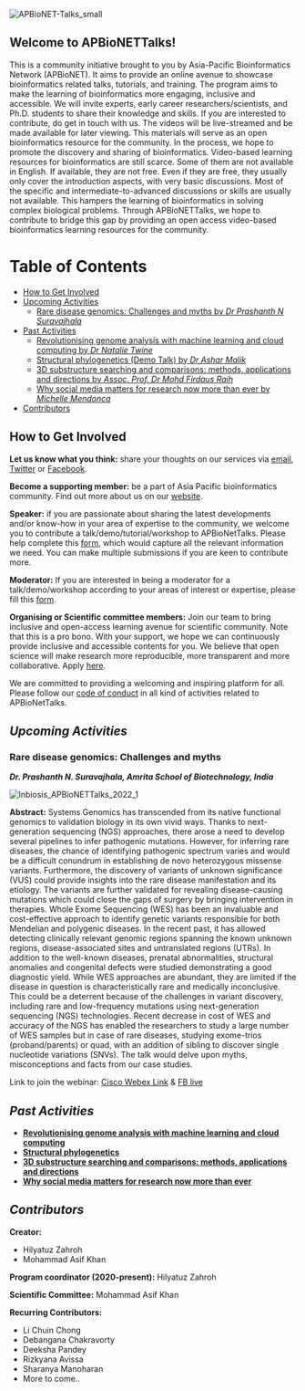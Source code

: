 ![APBioNET-Talks_small](https://user-images.githubusercontent.com/51225708/158517947-99445508-d8a6-450d-b37f-6192a1070388.png)

## **Welcome to APBioNETTalks!** 
This is a community initiative brought to you by Asia-Pacific Bioinformatics Network (APBioNET). It aims to provide an online avenue to showcase bioinformatics related talks, tutorials, and training. The program aims to make the learning of bioinformatics more engaging, inclusive and accessible. We will invite experts, early career researchers/scientists, and Ph.D. students to share their knowledge and skills. If you are interested to contribute, do get in touch with us. The videos will be live-streamed and be made available for later viewing. This materials will serve as an open bioinformatics resource for the community. In the process, we hope to promote the discovery and sharing of bioinformatics. Video-based learning resources for bioinformatics are still scarce. Some of them are not available in English. If available, they are not free. Even if they are free, they usually only cover the introduction aspects, with very basic discussions. Most of the specific and intermediate-to-advanced discussions or skills are usually not available. This hampers the learning of bioinformatics in solving complex biological problems. Through APBioNETTalks, we hope to contribute to bridge this gap by providing an open access video-based bioinformatics learning resources for the community.

Table of Contents
====================
- [How to Get Involved](#how-to-get-involved)
- [Upcoming Activities](#upcoming-activities)
    + [Rare disease genomics: Challenges and myths by *Dr Prashanth N Suravajhala*](#rare-disease-genomics-challenges-and-myths)
- [Past Activities](#past-activities)
    + [Revolutionising genome analysis with machine learning and cloud computing by *Dr Natalie Twine*](https://github.com/APBioNet/APBioNetTalks/tree/main/APBTalks_2021_1)
    + [Structural phylogenetics (Demo Talk) by *Dr Ashar Malik*](https://github.com/APBioNet/APBioNetTalks/tree/main/APBTalks_2021_2)
    + [3D substructure searching and comparisons: methods, applications and directions by *Assoc. Prof. Dr Mohd Firdaus Raih*](https://github.com/APBioNet/APBioNetTalks/tree/main/APBTalks_2021_3)
    + [Why social media matters for research now more than ever by *Michelle Mendonca*](https://github.com/APBioNet/APBioNetTalks/tree/main/APBTalks_2021_4)
- [Contributors](#contributors)


## **How to Get Involved** 
**Let us know what you think:** share your thoughts on our services via [email](secretariat@apbionet.org), [Twitter](https://twitter.com/APBioNetorg) or [Facebook](https://web.facebook.com/apbionet). 

**Become a supporting member:** be a part of Asia Pacific bioinformatics community. Find out more about us on our [website](http://www.apbionet.org/). 

**Speaker:** if you are passionate about sharing the latest developments and/or know-how in your area of expertise to the community, we welcome you to contribute a talk/demo/tutorial/workshop to APBioNetTalks. Please help complete this [form](https://bit.ly/APBioNetTalksForm2), which would capture all the relevant information we need. You can make multiple submissions if you are keen to contribute more. 

**Moderator:** If you are interested in being a moderator for a talk/demo/workshop according to your areas of interest or expertise, please fill this [form](https://bit.ly/APBioNetTalksForm2). 

**Organising or Scientific committee members:** Join our team to bring inclusive and open-access learning avenue for scientific community. Note that this is a pro bono. With your support, we hope we can continuously provide inclusive and accessible contents for you. We believe that open science will make research more reproducible, more transparent and more collaborative. Apply [here](https://bit.ly/APBioNetTalksForm2). 

We are committed to providing a welcoming and inspiring platform for all. Please follow our [code of conduct](https://apbtalks.apbionet.org/code-of-conduct/) in all kind of activities related to APBioNetTalks.

## *Upcoming Activities*

### Rare disease genomics: Challenges and myths
***Dr. Prashanth N. Suravajhala, Amrita School of Biotechnology, India***

![Inbiosis_APBioNETTalks_2022_1](https://user-images.githubusercontent.com/51225708/158515211-bdb96892-55b7-4b50-8858-066dfc07a0f6.jpeg)

**Abstract:**
Systems Genomics has transcended from its native functional genomics to validation biology in its own vivid ways. Thanks to next-generation sequencing (NGS) approaches, there arose a need to develop several pipelines to infer pathogenic mutations. However, for inferring rare diseases, the chance of identifying pathogenic spectrum varies and would be a difficult conundrum in establishing de novo heterozygous missense variants. Furthermore, the discovery of variants of unknown significance (VUS) could provide insights into the rare disease manifestation and its etiology. The variants are further validated for revealing disease-causing mutations which could close the gaps of surgery by bringing intervention in therapies. Whole Exome Sequencing (WES) has been an invaluable and cost-effective approach to identify genetic variants responsible for both Mendelian and polygenic diseases. In the recent past, it has allowed detecting clinically relevant genomic regions spanning the known unknown regions, disease-associated sites and untranslated regions (UTRs). In addition to the well-known diseases, prenatal abnormalities, structural anomalies and congenital defects were studied demonstrating a good diagnostic yield. While WES approaches are abundant, they are limited if the disease in question is characteristically rare and medically inconclusive. This could be a deterrent because of the challenges in variant discovery, including rare and low-frequency mutations using next-generation sequencing (NGS) technologies. Recent decrease in cost of WES and accuracy of the NGS has enabled the researchers to study a large number of WES samples but in case of rare diseases, studying exome-trios (proband/parents) or quad, with an addition of sibling to discover single nucleotide variations (SNVs). The talk would delve upon myths, misconceptions and facts from our case studies.

Link to join the webinar: [Cisco Webex Link](http://tiny.cc/IAPB1_2022) & [FB live](www.facebook.com/INBIOSISUKM/)

## *Past Activities*
- [**Revolutionising genome analysis with machine learning and cloud computing**](https://github.com/APBioNet/APBioNetTalks/tree/main/APBTalks_2021_1)
- [**Structural phylogenetics**](https://github.com/APBioNet/APBioNetTalks/tree/main/APBTalks_2021_2)
- [**3D substructure searching and comparisons: methods, applications and directions**](https://github.com/APBioNet/APBioNetTalks/tree/main/APBTalks_2021_3)
- [**Why social media matters for research now more than ever**](https://github.com/APBioNet/APBioNetTalks/tree/main/APBTalks_2021_4)

## *Contributors*
**Creator:** 
- Hilyatuz Zahroh
- Mohammad Asif Khan

**Program coordinator (2020-present):**
Hilyatuz Zahroh

**Scientific Committee:**
Mohammad Asif Khan

**Recurring Contributors:**
- Li Chuin Chong
- Debangana Chakravorty 
- Deeksha Pandey
- Rizkyana Avissa
- Sharanya Manoharan
- More to come..
